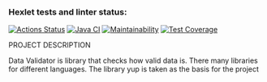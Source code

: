 ### Hexlet tests and linter status:
[![Actions Status](https://github.com/Jeleshka321/java-project-78/actions/workflows/hexlet-check.yml/badge.svg)](https://github.com/Jeleshka321/java-project-78/actions)
[![Java CI](https://github.com/Jeleshka321/java-project-71/actions/workflows/main.yml/badge.svg)](https://github.com/Jeleshka321/java-project-71/actions/workflows/main.yml)
[![Maintainability](https://api.codeclimate.com/v1/badges/5c6afe226eb052ce0a50/maintainability)](https://codeclimate.com/github/Jeleshka321/java-project-78/maintainability)
[![Test Coverage](https://api.codeclimate.com/v1/badges/5c6afe226eb052ce0a50/test_coverage)](https://codeclimate.com/github/Jeleshka321/java-project-78/test_coverage)

PROJECT DESCRIPTION

Data Validator is library that checks how valid data is. There many libraries for different languages. The library yup is taken as the basis for the project
